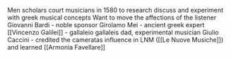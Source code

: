 Men scholars court musicians in 1580 to research discuss and experiment with greek musical concepts
	Want to move the affections of the listener 
		Giovanni Bardi - noble sponsor
		Girolamo Mei - ancient greek expert
		[[Vincenzo Galilei]] - gallaleio gallaleis dad, experimental musician
		Giulio Caccini - credited the cameratas influence in LNM ([[Le Nuove Musiche]]) and learned [[Armonia Favellare]]
		 
